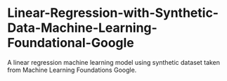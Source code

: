 # Linear-Regression-with-Synthetic-Data-Machine-Learning-Foundational-Google
A linear regression machine learning model using synthetic dataset taken from Machine Learning Foundations Google.

